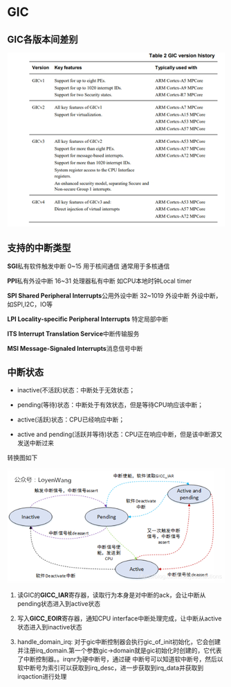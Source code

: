 # GIC

## GIC各版本间差别

![GIC版本历史](GIC版本历史.jpg)

## 支持的中断类型

**SGI**私有软件触发中断 0~15 用于核间通信 通常用于多核通信

**PPI**私有外设中断 16~31 处理器私有中断 如CPU本地时钟Local timer

**SPI Shared Peripheral Interrupts**公用外设中断 32~1019 外设中断 外设中断，如SPI,I2C，IO等

**LPI Locality-specific Peripheral Interrupts** 特定局部中断

**ITS Interrupt Translation Service**中断传输服务

**MSI Message-Signaled Interrupts**消息信号中断

## 中断状态

- inactive(不活跃)状态：中断处于无效状态；

- pending(等待)状态：中断处于有效状态，但是等待CPU响应该中断；

- active(活跃)状态：CPU已经响应中断；

- active and pending(活跃并等待)状态：CPU正在响应中断，但是该中断源又发送中断过来

转换图如下

![中断状态转换](中断状态转换.png)

1. 读GIC的**GICC_IAR**寄存器，读取行为本身是对中断的ack，会让中断从pending状态进入到active状态

2. 写入**GICC_EOIR**寄存器，通知CPU interface中断处理完成，让中断从active状态进入到inactive状态

3. handle_domain_irq: 对于gic中断控制器会执行gic_of_init初始化，它会创建并注册irq_domain.第一个参数gic->domain就是gic初始化时创建的，它代表了中断控制器。。irqnr为硬中断号，通过硬 中断号可以知道软中断号，然后以软中断号为索引可以获取到irq_desc，进一步获取到irq_data并获取到irqaction进行处理

